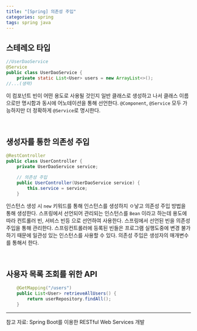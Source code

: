 ```yaml
---
title: "[Spring] 의존성 주입"
categories: spring
tags: spring java
---
```


## 스테레오 타입
```java
//UserDaoService
@Service
public class UserDaoService {
    private static List<User> users = new ArrayList<>();
//...(생략)
```
이 컴포넌트 빈이 어떤 용도로 사용될 것인지 일반 클래스로 생성하고 나서 클래스 이름으로만 명시함과 동시에 어노테이션을 통해 선언한다. 
```@Component```, ```@Service``` 모두 가능하지만 더 정확하게 ```@Service```로 명시한다. 

<br>

## 생성자를 통한 의존성 주입
```java
@RestController
public class UserController {
    private UserDaoService service;

    // 의존성 주입
    public UserController(UserDaoService service) {
        this.service = service;
    }
```
인스턴스 생성 시 ```new``` 키워드를 통해 인스턴스를 생성하지 ㅇ낳고 의존성 주입 방법을 통해 생성한다. 
스프링에서 선언되어 관리되는 인스턴스를 ```Bean```   이라고 하는데 용도에 따라 컨트롤러 빈, 서비스 빈등 으로 선언하여 사용한다.
스프링에서 선언된 빈을 의존성 주입을 통해 관리한다. 
스프링컨트롤러에 등록된 빈들은 프로그램 실행도중에 변경 불가하기 때문에 일관성 있는 인스턴스를 사용할 수 있다. 
의존성 주입은 생성자의 매개변수를 통해서 한다.
  
<br>

## 사용자 목록 조회를 위한 API
```java
    @GetMapping("/users")
    public List<User> retrieveAllUsers() {
        return userRepository.findAll();
    }
```

---
참고 자료: Spring Boot를 이용한 RESTful Web Services 개발
